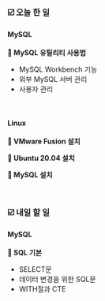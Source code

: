 ### ☑️  오늘 한 일
#### MySQL
<strong>📌 MySQL 유틸리티 사용법</strong>
  - MySQL Workbench 기능
  - 외부 MySQL 서버 관리
  - 사용자 관리

<br>

#### Linux
<strong>📌 VMware Fusion 설치</strong>

<strong>📌 Ubuntu 20.04 설치</strong>

<strong>📌 MySQL 설치</strong>

<br>

### ☑️  내일 할 일
#### MySQL
<strong>📌 SQL 기본</strong>
  - SELECT문
  - 데이터 변경을 위한 SQL문
  - WITH절과 CTE
